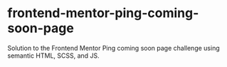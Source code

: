 # frontend-mentor-ping-coming-soon-page
Solution to the Frontend Mentor Ping coming soon page challenge using semantic HTML, SCSS, and JS.
